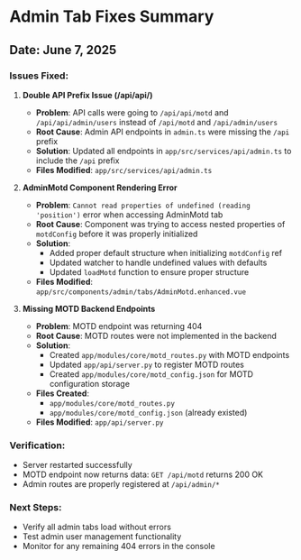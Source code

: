 # Admin Tab Fixes Summary

## Date: June 7, 2025

### Issues Fixed:

1. **Double API Prefix Issue (/api/api/)**
   - **Problem**: API calls were going to `/api/api/motd` and `/api/api/admin/users` instead of `/api/motd` and `/api/admin/users`
   - **Root Cause**: Admin API endpoints in `admin.ts` were missing the `/api` prefix
   - **Solution**: Updated all endpoints in `app/src/services/api/admin.ts` to include the `/api` prefix
   - **Files Modified**: `app/src/services/api/admin.ts`

2. **AdminMotd Component Rendering Error**
   - **Problem**: `Cannot read properties of undefined (reading 'position')` error when accessing AdminMotd tab
   - **Root Cause**: Component was trying to access nested properties of `motdConfig` before it was properly initialized
   - **Solution**: 
     - Added proper default structure when initializing `motdConfig` ref
     - Updated watcher to handle undefined values with defaults
     - Updated `loadMotd` function to ensure proper structure
   - **Files Modified**: `app/src/components/admin/tabs/AdminMotd.enhanced.vue`

3. **Missing MOTD Backend Endpoints**
   - **Problem**: MOTD endpoint was returning 404
   - **Root Cause**: MOTD routes were not implemented in the backend
   - **Solution**:
     - Created `app/modules/core/motd_routes.py` with MOTD endpoints
     - Updated `app/api/server.py` to register MOTD routes
     - Created `app/modules/core/motd_config.json` for MOTD configuration storage
   - **Files Created**: 
     - `app/modules/core/motd_routes.py`
     - `app/modules/core/motd_config.json` (already existed)
   - **Files Modified**: `app/api/server.py`

### Verification:
- Server restarted successfully
- MOTD endpoint now returns data: `GET /api/motd` returns 200 OK
- Admin routes are properly registered at `/api/admin/*`

### Next Steps:
- Verify all admin tabs load without errors
- Test admin user management functionality
- Monitor for any remaining 404 errors in the console